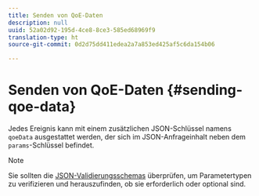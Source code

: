 ```yaml
---
title: Senden von QoE-Daten
description: null
uuid: 52a02d92-195d-4ce8-8ce3-585ed68969f9
translation-type: ht
source-git-commit: 0d2d75dd411edea2a7a853ed425af5c6da154b06

---
```



# Senden von QoE-Daten {#sending-qoe-data}

Jedes Ereignis kann mit einem zusätzlichen JSON-Schlüssel namens `qoeData` ausgestattet werden, der sich im JSON-Anfrageinhalt neben dem `params`-Schlüssel befindet.

>[!NOTE]
>
>Sie sollten die [JSON-Validierungsschemas](/help/media-collection-api/mc-api-impl/mc-api-validate-reqs.md) überprüfen, um Parametertypen zu verifizieren und herauszufinden, ob sie erforderlich oder optional sind.


